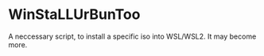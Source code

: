 # WinStaLLUrBunToo
A neccessary script, to install a specific iso into WSL/WSL2. It may become more.
